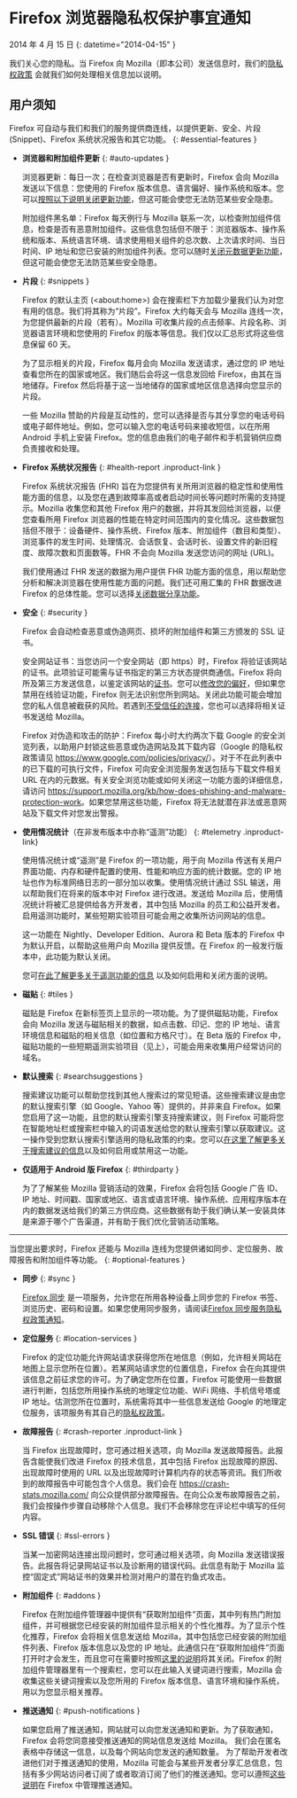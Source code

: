 # Firefox 浏览器隐私权保护事宜通知

2014 年 4 月 15 日
{: datetime="2014-04-15" }

我们关心您的隐私。当 Firefox 向 Mozilla（即本公司）发送信息时，我们的[隐私权政策](https://www.mozilla.org/privacy/) 会就我们如何处理相关信息加以说明。

## 用户须知

Firefox 可自动与我们和我们的服务提供商连线，以提供更新、安全、片段 (Snippet)、Firefox 系统状况报告和其它功能。
{: #essential-features }

* **浏览器和附加组件更新**
{: #auto-updates }

	浏览器更新：每日一次；在检查浏览器是否有更新时，Firefox 会向 Mozilla 发送以下信息：您使用的 Firefox 版本信息、语言偏好、操作系统和版本。您可以[按照以下说明关闭更新功能](https://support.mozilla.org/kb/how-stop-firefox-automatically-making-connections#w_auto-update-checking)，但这可能会使您无法防范某些安全隐患。

	附加组件黑名单：Firefox 每天例行与 Mozilla 联系一次，以检查附加组件信息，检查是否有恶意附加组件。这些信息包括但不限于：浏览器版本、操作系统和版本、系统语言环境、请求使用相关组件的总次数、上次请求时间、当日时间、IP 地址和您已安装的附加组件列表。您可以随时[关闭元数据更新功能](https://blog.mozilla.org/addons/how-to-opt-out-of-add-on-metadata-updates/)，但这可能会使您无法防范某些安全隐患。

* **片段**
{: #snippets }

	Firefox 的默认主页 (&lt;about:home&gt;) 会在搜索栏下方加载少量我们认为对您有用的信息。我们将其称为“片段”。Firefox 大约每天会与 Mozilla 连线一次，为您提供最新的片段（若有）。Mozilla 可收集片段的点击频率、片段名称、浏览器语言环境和您使用的 Firefox 的版本等信息。我们仅以汇总形式将这些信息保留 60 天。

	为了显示相关的片段，Firefox 每月会向 Mozilla 发送请求，通过您的 IP 地址查看您所在的国家或地区。我们随后会将这一信息发回给 Firefox，由其在当地储存。Firefox 然后将基于这一当地储存的国家或地区信息选择向您显示的片段。

	一些 Mozilla 赞助的片段是互动性的，您可以选择是否与其分享您的电话号码或电子邮件地址。例如，您可以输入您的电话号码来接收短信，以在所用 Android 手机上安装 Firefox。您的信息由我们的电子邮件和手机营销供应商负责接收和处理。

* **Firefox 系统状况报告**
{: #health-report .inproduct-link }

	Firefox 系统状况报告 (FHR) 旨在为您提供有关所用浏览器的稳定性和使用性能方面的信息，以及您在遇到故障率高或者启动时间长等问题时所需的支持提示。Mozilla 收集您和其他 Firefox 用户的数据，并将其发回给浏览器，以便您查看所用 Firefox 浏览器的性能在特定时间范围内的变化情况。这些数据包括但不限于：设备硬件、操作系统、Firefox 版本、附加组件（数目和类型）、浏览事件的发生时间、处理情况、会话恢复、会话时长、设置文件的新旧程度、故障次数和页面数等。FHR 不会向 Mozilla 发送您访问的网址 (URL)。

	我们使用通过 FHR 发送的数据为用户提供 FHR 功能方面的信息，用以帮助您分析和解决浏览器在使用性能方面的问题。我们还可用汇集的 FHR 数据改进 Firefox 的总体性能。您可以选择[关闭数据分享功能](https://support.mozilla.org/kb/firefox-health-report-understand-your-browser-perf#w_how-to-turn-data-sharing-on-or-off)。

* **安全**
{: #security }

	Firefox 会自动检查恶意或伪造网页、损坏的附加组件和第三方颁发的 SSL 证书。

	安全网站证书：当您访问一个安全网站（即 https）时，Firefox 将验证该网站的证书。此项验证可能需与证书指定的第三方状态提供商通信。Firefox 将向所及第三方发送信息，以鉴定该网站的[证书](https://support.mozilla.org/kb/secure-website-certificate)。您可以[修改您的偏好](https://support.mozilla.org/kb/advanced-settings-browsing-network-updates-encryption#w_certificates-tab)，但如果您禁用在线验证功能，Firefox 则无法识别您所到网站。关闭此功能可能会增加您的私人信息被截获的风险。若遇到[不受信任的连接](https://support.mozilla.org/kb/connection-untrusted-error-message)，您也可以选择将相关证书发送给 Mozilla。

	Firefox 对伪造和攻击的防护：Firefox 每小时大约两次下载 Google 的安全浏览列表，以助用户封锁这些恶意或伪造网站及其下载内容（Google 的隐私权政策请见 <https://www.google.com/policies/privacy/>）。对于不在此列表中的已下载的可执行文件，Firefox 可向安全浏览服务发送包括与下载文件相关 URL 在内的元数据。有关安全浏览功能或如何关闭这一功能方面的详细信息，请访问 <https://support.mozilla.org/kb/how-does-phishing-and-malware-protection-work>。如果您禁用这些功能，Firefox 将无法就潜在非法或恶意网站及下载文件对您发出警报。

* **使用情况统计**（在非发布版本中亦称“遥测”功能）
{: #telemetry .inproduct-link}

	使用情况统计或“遥测”是 Firefox 的一项功能，用于向 Mozilla 传送有关用户界面功能、内存和硬件配置的使用、性能和响应方面的统计数据。您的 IP 地址也作为标准网络日志的一部分加以收集。使用情况统计通过 SSL 输送，用以帮助我们在将来的版本中对 Firefox 进行改进。发送给 Mozilla 后，使用情况统计将被汇总提供给各方开发者，其中包括 Mozilla 的员工和公益开发者。启用遥测功能时，某些短期实验项目可能会用之收集所访问网站的信息。

	这一功能在 Nightly、Developer Edition、Aurora 和 Beta 版本的 Firefox 中为默认开启，以帮助这些用户向 Mozilla 提供反馈。在 Firefox 的一般发行版本中，此功能为默认关闭。

	您可[在此了解更多关于遥测功能的信息](https://support.mozilla.org/kb/send-performance-data-improve-firefox) 以及如何启用和关闭方面的说明。

* **磁贴**
{: #tiles }

	磁贴是 Firefox 在新标签页上显示的一项功能。为了提供磁贴功能，Firefox 会向 Mozilla 发送与磁贴相关的数据，如点击数、印记、您的 IP 地址、语言环境信息和磁贴的相关信息（如位置和方格尺寸）。在 Beta 版的 Firefox 中，磁贴功能的一些短期遥测实验项目（见上），可能会用来收集用户经常访问的域名。

* **默认搜索**
{: #searchsuggestions }

	搜索建议功能可以帮助您找到其他人搜索过的常见短语。这些搜索建议是由您的默认搜索引擎（如 Google、Yahoo 等）提供的，并非来自 Firefox。如果您启用了这一功能，且您的默认搜索引擎支持搜索建议，则 Firefox 可能将您在智能地址栏或搜索栏中输入的词语发送给您的默认搜索引擎以获取建议。这一操作受到您默认搜索引擎适用的隐私政策的约束。您可以[在这里了解更多关于搜索建议的信息](https://support.mozilla.org/kb/use-popular-search-suggestions-firefox-search-bar)以及如何启用或禁用这一功能。

* **仅适用于 Android 版 Firefox**
{: #thirdparty }

	为了了解某些 Mozilla 营销活动的效果，Firefox 会将包括 Google 广告 ID、IP 地址、时间戳、国家或地区、语言或语言环境、操作系统、应用程序版本在内的数据发送给我们的第三方供应商。这些数据有助于我们确认某一安装具体是来源于哪个广告渠道，并有助于我们优化营销活动策略。

---------------------------------------

当您提出要求时，Firefox 还能与 Mozilla 连线为您提供诸如同步、定位服务、故障报告和附加组件等功能。
{: #optional-features }

* **同步**
{: #sync }

	[Firefox 同步](https://www.mozilla.org/firefox/sync/) 是一项服务，允许您在所用各种设备上同步您的 Firefox 书签、浏览历史、密码和设置。如果您使用同步服务，请阅读[Firefox 同步服务隐私权政策通知](https://accounts.firefox.com/legal/privacy)。

* **定位服务**
{: #location-services }

	Firefox 的定位功能允许网站请求获得您所在地信息（例如，允许相关网站在地图上显示您所在位置）。若某网站请求您的位置信息，Firefox 会在向其提供该信息之前征求您的许可。为了确定您所在位置，Firefox 可能使用一些数据进行判断，包括您所用操作系统的地理定位功能、WiFi 网络、手机信号塔或 IP 地址。估测您所在位置时，系统需将其中一些信息发送给 Google 的地理定位服务，该项服务有其自己的[隐私权政策](https://www.google.com/privacy/lsf.html)。

* **故障报告**
{: #crash-reporter .inproduct-link }

	当 Firefox 出现故障时，您可通过相关选项，向 Mozilla 发送故障报告。此报告含能使我们改进 Firefox 的技术信息，其中包括 Firefox 出现故障的原因、出现故障时使用的 URL 以及出现故障时计算机内存的状态等资讯。我们所收到的故障报告中可能包含个人信息。我们会在 <https://crash-stats.mozilla.com/> 向公众提供部分故障报告。在向公众发布故障报告之前，我们会按操作步骤自动移除个人信息。我们不会移除您在评论栏中填写的任何内容。

* **SSL 错误**
{: #ssl-errors }

	当某一加密网站连接出现问题时，您可通过相关选项，向 Mozilla 发送错误报告。此报告将记录网站证书以及诊断用的错误代码。此信息有助于 Mozilla 监控“固定式”网站证书的效果并检测对用户的潜在钓鱼式攻击。

* **附加组件**
{: #addons }

	Firefox 在附加组件管理器中提供有“获取附加组件”页面，其中列有热门附加组件，并可根据您已经安装的附加组件显示相关的个性化推荐。为了显示个性化推荐，Firefox 会将相关信息发送给 Mozilla，其中包括您已经安装的附加组件列表、Firefox 版本信息以及您的 IP 地址。此通信只在“获取附加组件”页面打开时才会发生，而且您可在需要时按照[这里的说明](https://blog.mozilla.org/addons/how-to-opt-out-of-add-on-metadata-updates/)将其关闭。Firefox 的附加组件管理器里有一个搜索栏，您可以在此输入关键词进行搜索，Mozilla 会收集这些关键词搜索以及您所用的 Firefox 版本信息、语言环境和操作系统，用以为您显示相关推荐。

* **推送通知**
{: #push-notifications }

	如果您启用了推送通知，网站就可以向您发送通知和更新。为了获取通知，Firefox 会将您同意接受推送通知的网站信息发送给 Mozilla。 我们会在匿名表格中存储这一信息，以及每个网站向您发送的通知数量。 为了帮助开发者改进他们对于推送通知的使用，Mozilla 可能会与某些开发者分享汇总信息，包括有多少网站访问者订阅了或者取消订阅了他们的推送通知。您可以遵照[这些说明](https://support.mozilla.org/kb/push-notifications-firefox)在 Firefox 中管理推送通知。
